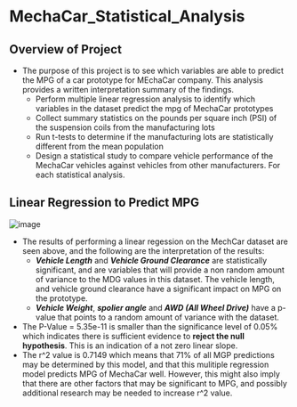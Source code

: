 # ****MechaCar_Statistical_Analysis****
## Overview of Project
- The purpose of this project is to see which variables are able to predict the MPG of a car prototype for MEchaCar company. This analysis provides a written interpretation summary of the findings.
  - Perform multiple linear regression analysis to identify which variables in the dataset predict the mpg of MechaCar prototypes
  - Collect summary statistics on the pounds per square inch (PSI) of the suspension coils from the manufacturing lots
  - Run t-tests to determine if the manufacturing lots are statistically different from the mean population
  - Design a statistical study to compare vehicle performance of the MechaCar vehicles against vehicles from other manufacturers. For each statistical analysis.
## Linear Regression to Predict MPG

![image](https://user-images.githubusercontent.com/106709942/191374447-6cc1afea-ef31-4937-9ade-6130edbafcce.png)

-  The results of performing a linear regession on the MechCar dataset are seen above, and the following are the interpretation of the results:
    - *__Vehicle Length__* and *__Vehicle Ground Clearance__* are statistically significant, and are variables that will provide a non random amount of variance to the MDG values in this dataset. The vehicle length, and vehicle ground clearance have a significant impact on MPG on the prototype. 
    - *__Vehicle Weight__*, *__spolier angle__* and *__AWD (All Wheel Drive)__* have a p-value that points to a random amount of variance with the dataset.
- The P-Value = 5.35e-11 is smaller than the significance level of 0.05% which indicates there is sufficient evidence to __reject the null hypothesis__. This is an indication of a not zero linear slope. 
- The r^2 value is 0.7149 which means that 71% of all MGP predictions may be determined by this model, and that this mulitiple regression model predicts MPG of MechaCar well. However, this might also imply that there are other factors that may be significant to MPG, and possibly additional research may be needed to increase r^2 value. 
